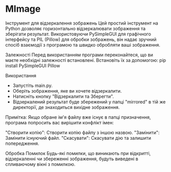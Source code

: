 # MImage

Інструмент для відзеркалення зображень
Цей простий інструмент на Python дозволяє горизонтально відзеркалювати зображення та зберігати результат. 
Використовуючи PySimpleGUI для графічного інтерфейсу та PIL (Pillow) для обробки зображень, він надає зручний спосіб взаємодії з програмою та швидко обробляти ваші зображення.

Залежності
Перед використанням програми переконайтеся, що ви маєте необхідні залежності встановлені. Встановіть їх за допомогою:
    pip install PySimpleGUI Pillow


Використання
- Запустіть main.py.
- Оберіть зображення, яке ви хочете відзеркалити.
- Натисніть кнопку "Відзеркалити та Зберегти".
- Відзеркалений результат буде збережений у папці "mirrored" в тій же директорії, де знаходиться вихідне зображення.


Примітка: Якщо обране ім'я файлу вже існує в папці призначення, програма попросить вас вирішити конфлікт імен:

"Створити копію": Створити копію файлу з іншою назвою.
"Замінити": Замінити існуючий файл.
"Скасувати": Скасувати дію та залишити попередження.


Обробка Помилок
Будь-які помилки, що виникають при відкритті, відзеркаленні чи збереженні зображення, будуть виведені в спливаючому вікні з помилкою.
